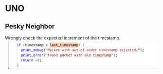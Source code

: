# UNO

## Pesky Neighbor

Wrongly check the expected increment of the timestamp.
![alt text](image.png)